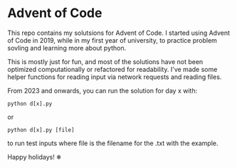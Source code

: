 # Advent of Code

This repo contains my solutsions for Advent of Code. I started using Advent of Code in 2019, while in my first year of university, to practice problem sovling and learning more about python. 

This is mostly just for fun, and most of the solutions have not been optimized computationally or refactored for readability. I've made some helper functions for reading input via network requests and reading files.

From 2023 and onwards, you can run the solution for day x with:
```
python d[x].py
```
or
```
python d[x].py [file]
```
to run test inputs where file is the filename for the .txt with the example.

Happy holidays! ❄

